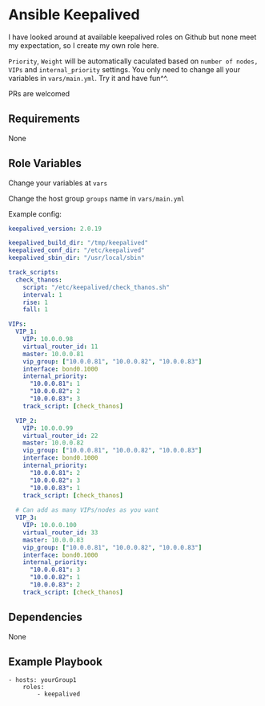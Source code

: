 Ansible Keepalived
=========

I have looked around at available keepalived roles on Github but none meet my expectation, so I create my own role here.

`Priority`, `Weight` will be automatically caculated based on `number of nodes, VIPs` and `internal_priority` settings. You only need to change all your variables in `vars/main.yml`. Try it and have fun^^.

PRs are welcomed

Requirements
------------

None

Role Variables
--------------

Change your variables at `vars`

Change the host group `groups` name in `vars/main.yml`

Example config:

```yaml
keepalived_version: 2.0.19

keepalived_build_dir: "/tmp/keepalived"
keepalived_conf_dir: "/etc/keepalived"
keepalived_sbin_dir: "/usr/local/sbin"

track_scripts:
  check_thanos:
    script: "/etc/keepalived/check_thanos.sh"
    interval: 1
    rise: 1
    fall: 1

VIPs:
  VIP_1:
    VIP: 10.0.0.98
    virtual_router_id: 11
    master: 10.0.0.81
    vip_group: ["10.0.0.81", "10.0.0.82", "10.0.0.83"]
    interface: bond0.1000
    internal_priority:
      "10.0.0.81": 1
      "10.0.0.82": 2
      "10.0.0.83": 3
    track_script: [check_thanos]

  VIP_2:
    VIP: 10.0.0.99
    virtual_router_id: 22
    master: 10.0.0.82
    vip_group: ["10.0.0.81", "10.0.0.82", "10.0.0.83"]
    interface: bond0.1000
    internal_priority:
      "10.0.0.81": 2
      "10.0.0.82": 3
      "10.0.0.83": 1
    track_script: [check_thanos]
  
  # Can add as many VIPs/nodes as you want
  VIP_3:
    VIP: 10.0.0.100
    virtual_router_id: 33
    master: 10.0.0.83
    vip_group: ["10.0.0.81", "10.0.0.82", "10.0.0.83"]
    interface: bond0.1000
    internal_priority:
      "10.0.0.81": 3
      "10.0.0.82": 1
      "10.0.0.83": 2
    track_script: [check_thanos]
```

Dependencies
------------

None

Example Playbook
----------------

    - hosts: yourGroup1
        roles:
            - keepalived
